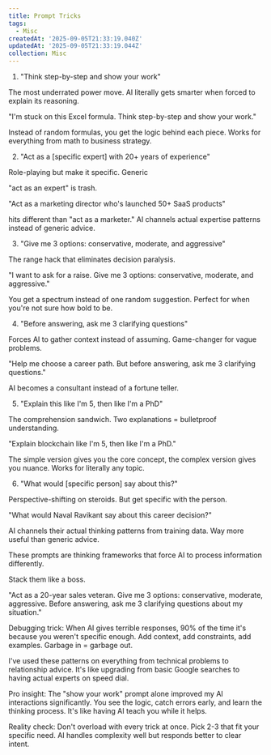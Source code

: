 ```yaml
---
title: Prompt Tricks
tags:
  - Misc
createdAt: '2025-09-05T21:33:19.040Z'
updatedAt: '2025-09-05T21:33:19.044Z'
collection: Misc
---
```

1. "Think step-by-step and show your work"

The most underrated power move. AI literally gets smarter when forced to explain its reasoning.

"I'm stuck on this Excel formula. Think step-by-step and show your work."

Instead of random formulas, you get the logic behind each piece. Works for everything from math to business strategy.

2. "Act as a [specific expert] with 20+ years of experience"

Role-playing but make it specific. Generic

"act as an expert" is trash.

"Act as a marketing director who's launched 50+ SaaS products"

hits different than "act as a marketer." AI channels actual expertise patterns instead of generic advice.

3. "Give me 3 options: conservative, moderate, and aggressive"

The range hack that eliminates decision paralysis.

"I want to ask for a raise. Give me 3 options: conservative, moderate, and aggressive."

You get a spectrum instead of one random suggestion. Perfect for when you're not sure how bold to be.

4. "Before answering, ask me 3 clarifying questions"

Forces AI to gather context instead of assuming. Game-changer for vague problems.

"Help me choose a career path. But before answering, ask me 3 clarifying questions."

AI becomes a consultant instead of a fortune teller.

5. "Explain this like I'm 5, then like I'm a PhD"

The comprehension sandwich. Two explanations = bulletproof understanding.

"Explain blockchain like I'm 5, then like I'm a PhD."

The simple version gives you the core concept, the complex version gives you nuance. Works for literally any topic.

6. "What would [specific person] say about this?"

Perspective-shifting on steroids. But get specific with the person.

"What would Naval Ravikant say about this career decision?"

AI channels their actual thinking patterns from training data. Way more useful than generic advice.

These prompts are thinking frameworks that force AI to process information differently.

Stack them like a boss.

"Act as a 20-year sales veteran. Give me 3 options: conservative, moderate, aggressive. Before answering, ask me 3 clarifying questions about my situation."

Debugging trick: When AI gives terrible responses, 90% of the time it's because you weren't specific enough. Add context, add constraints, add examples. Garbage in = garbage out.

I've used these patterns on everything from technical problems to relationship advice. It's like upgrading from basic Google searches to having actual experts on speed dial.

Pro insight: The "show your work" prompt alone improved my AI interactions significantly. You see the logic, catch errors early, and learn the thinking process. It's like having AI teach you while it helps.

Reality check: Don't overload with every trick at once. Pick 2-3 that fit your specific need. AI handles complexity well but responds better to clear intent.
